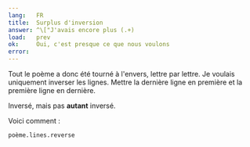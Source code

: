 ```yaml
---
lang:   FR
title:  Surplus d'inversion
answer: ^\["J'avais encore plus (.+)
load:   prev
ok:     Oui, c'est presque ce que nous voulons
error:
---
```


Tout le poème a donc été tourné à l'envers, lettre par lettre. Je voulais uniquement inverser les lignes.
Mettre la dernière ligne en première et la première ligne en dernière.

Inversé, mais pas __autant__ inversé.

Voici comment :

    poème.lines.reverse
